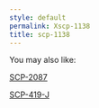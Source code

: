 ```yaml
---
style: default
permalink: Xscp-1138
title: scp-1138
---
```

You may also like:

[SCP-2087](http://scp-wiki.net/scp-2087)

[SCP-419-J](http://scp-wiki.net/scp-419-j)
